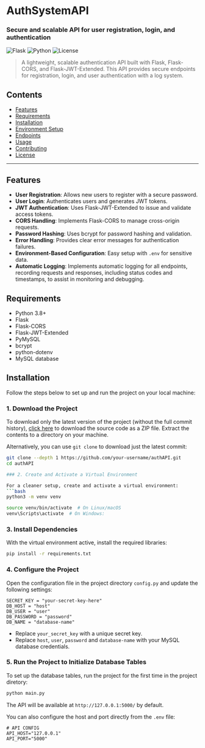 # AuthSystemAPI

### Secure and scalable API for user registration, login, and authentication

![Flask](https://img.shields.io/badge/Flask-v2.0+-blue) ![Python](https://img.shields.io/badge/Python-3.8+-green) ![License](https://img.shields.io/badge/License-MIT-brightgreen)

> A lightweight, scalable authentication API built with Flask, Flask-CORS, and Flask-JWT-Extended. This API provides secure endpoints for registration, login, and user authentication with a log system.

## Contents
- [Features](#features)
- [Requirements](#requirements)
- [Installation](#installation)
- [Environment Setup](#environment-setup)
- [Endpoints](#endpoints)
- [Usage](#usage)
- [Contributing](#contributing)
- [License](#license)

---

## Features
- **User Registration**: Allows new users to register with a secure password.
- **User Login**: Authenticates users and generates JWT tokens.
- **JWT Authentication**: Uses Flask-JWT-Extended to issue and validate access tokens.
- **CORS Handling**: Implements Flask-CORS to manage cross-origin requests.
- **Password Hashing**: Uses bcrypt for password hashing and validation.
- **Error Handling**: Provides clear error messages for authentication failures.
- **Environment-Based Configuration**: Easy setup with `.env` for sensitive data.
- **Automatic Logging**: Implements automatic logging for all endpoints, recording requests and responses, including status codes and timestamps, to assist in monitoring and debugging.

## Requirements
- Python 3.8+
- Flask
- Flask-CORS
- Flask-JWT-Extended
- PyMySQL
- bcrypt
- python-dotenv
- MySQL database

## Installation

Follow the steps below to set up and run the project on your local machine:

### 1. Download the Project

To download only the latest version of the project (without the full commit history), [click here](https://github.com/your-username/authAPI/archive/refs/heads/main.zip) to download the source code as a ZIP file. Extract the contents to a directory on your machine.

Alternatively, you can use `git clone` to download just the latest commit:

```bash
git clone --depth 1 https://github.com/your-username/authAPI.git
cd authAPI

### 2. Create and Activate a Virtual Environment

For a cleaner setup, create and activate a virtual environment:
```bash
python3 -m venv venv

source venv/bin/activate  # On Linux/macOS
venv\Scripts\activate  # On Windows: 
```

### 3. Install Dependencies

With the virtual environment active, install the required libraries:

```bash
pip install -r requirements.txt
```

### 4. Configure the Project

Open the configuration file in the project directory `config.py` and update the following settings:

```dotenv
SECRET_KEY = "your-secret-key-here"
DB_HOST = "host"
DB_USER = "user"
DB_PASSWORD = "password"
DB_NAME = "database-name"
```

- Replace `your_secret_key` with a unique secret key.
- Replace `host`, `user`, `password` and `database-name` with your MySQL database credentials.

### 5. Run the Project to Initialize Database Tables

To set up the database tables, run the project for the first time in the project diretory:

```bash
python main.py
```

The API will be available at `http://127.0.0.1:5000/` by default.

You can also configure the host and port directly from the `.env` file:

```dotenv
# API CONFIG
API_HOST="127.0.0.1"
API_PORT="5000"
```